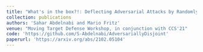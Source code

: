 ```yaml
---
title: "What's in the box?!: Deflecting Adversarial Attacks by Randomly Deploying Adversarially-Disjoint Models"
collection: publications
authors: 'Sahar Abdelnabi and Mario Fritz'
venue: "Moving Target Defense Workshop, in conjunction with CCS'21"
code: 'https://github.com/S-Abdelnabi/AdversariallyDisjoint'
paperurl: 'https://arxiv.org/abs/2102.05104'
---
```

